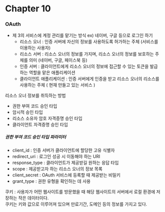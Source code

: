 # Chapter 10

### OAuth
- 제 3의 서비스에 계정 관리를 맡기는 방식 ex) 네이버, 구글 등으로 로그인 하기
  - 리소스 오너 : 인증 서버에 자신의 정보를 사용하도록 허가하는 주체 (서비스를 이용하는 사용자)
  - 리소스 서버 : 리소스 오너의 정보를 가지며, 리소스 오너의 정보를 보호하는 주체를 의미 (네이버, 구글, 페이스북 등)
  - 인증 서버 : 클라이언트에게 리소스 오너의 정보에 접근할 수 있는 토큰을 발급하는 역할을 맡은 애플리케이션 
  - 클라이언트 애플리케이션 : 인증 서버에게 인증을 받고 리소스 오너의 리소스를 사용하는 주체 ( 현재 만들고 있는 서비스 )

리소스 오너 정보를 취득하는 방법
- 권한 부여 코드 승인 타입
- 암시적 승인 타입
- 리소스 소유자 암호 자격증명 승인 타입
- 클라이언트 자격증명 승인 타입

##### 권한 부여 코드 승인 타입 파라미터
- client_id : 인증 서버가 클라이언트에 할당한 고유 식별자
- redirect_uri : 로그인 성공 시 이동해야 하는 URI
- response_type : 클라이언트가 제공받길 원하는 응답 타입
- scope : 제공받고자 하는 리소스 오너의 정보 목록
- client_secret : OAuth 서비스에 등록할 때 제공받는 비밀키
- grant_type : 권한 유형을 확인하는 데 사용

쿠키 : 사용자가 어떤 웹사이트를 방문했을 때 해당 웹사이트의 서버에서 로컬 환경에 저장하는 작은 데이터이다. <br>
쿠키는 키와 값으로 이루어져 있으며 만료기간, 도메인 등의 정보를 가지고 있다.
